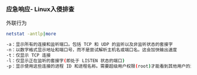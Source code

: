 ### 应急响应- Linux入侵排查

外联行为
```bash
netstat -antlp|more

-a：显示所有的连接和监听端口。包括 TCP 和 UDP 的监听以及非监听状态的套接字
-n：以数字格式显示地址和端口号，而不是尝试解析主机名或端口名。这会加快输出速度
-t：仅显示 TCP 连接
-l：仅显示正在监听的套接字(即处于 LISTEN 状态的端口)
-p：显示使用这些连接的进程 ID 和进程名称。需要超级用户权限(root)才能看到其他用户的进程信息
```

